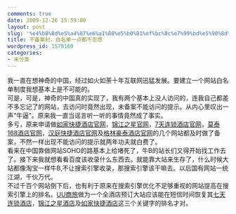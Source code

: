 ```yaml
---
comments: true
date: 2009-12-26 15:59:00
layout: post
slug: '%e4%b8%8d%e5%a4%87%e6%a1%88%e5%b0%81%ef%bc%8c%e7%99%bd%e5%90%8d%e5%8d%95%e4%b8%80%e7%82%b9%e9%83%bd%e4%b8%8d%e5%bf%bd%e6%82%a0'
title: 不备案封，白名单一点都不忽悠
wordpress_id: 1578160
categories:
- 未分类
---
```


我一直在想神奇的中国，经过如火如荼十年互联网迅猛发展。要建立一个网站白名单制度我想基本上是不可能的。  
可是，可是，神奇的中国真的实现了，我有两个基本上没人访问的，连我自己都差不多忘记了的网站，去访问时竟然出现，未备案不能访问的提示。从内心里叹出一声"牛逼"。原来我一直当谣言听一听的事情竟然成了事实。  
多亏，原来申请做[如家快捷酒店官网](http://www.homeexpresshotel.cn/)，[锦江之星官网](http://www.jinjianginnhotel.cn/)，[7天连锁酒店官网](http://www.7days-inns.cn/)，[莫泰168酒店官网](http://www.motel168inn.cn/)，[汉庭快捷酒店官网](http://www.hantinginn.cn/)及[格林豪泰酒店官网](http://www.greentree-inn.cn/)的几个网站都及时做了备案，不然一样出现不能访问的提示就两年功夫就白费了。  
看来在中国靠做网站SOHO的路基本上给堵死了，牛B的站长们又得开始找工作去了。接下来我就想看看百度该收录什么东西去。就能靠大站来生存了，什么时候大站都像淘宝一样牛B,不让搜索引擎收录，那搜索引擎该干嘛去。以后国有网站一统江湖，千伙万代。  
不过千百个网站倒下后，也有利于原来在搜索引擎优化不足够重视的网站提高在搜索引擎上的排名。[UU商旅](http://trip.uucall.com/)做为一个全酒店预订大站应该能在短信时间恢复其[七天连锁酒店](http://www.4006729400.com/inn/7daysinn/)，[锦江之星酒店](http://www.4006729400.com/inn/jj-inn/)及[如家快捷酒店](http://www.4006729400.com/inn/homeinns/)这三个关键字的排名才对。
